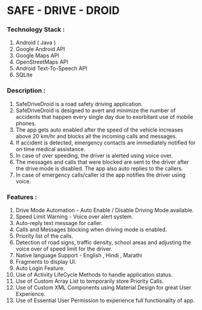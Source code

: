 # SAFE - DRIVE - DROID

### Technology Stack :
1. Android ( Java )
2. Google Android API
3. Google Maps API
4. OpenStreetMaps API
5. Android Text-To-Speech API
6. SQLite


### Description :
1. SafeDriveDroid is a road safety driving application.
2. SafeDriveDroid is designed to avert and minimize the number of accidents that happen every single day due to exorbitant use of mobile phones.
3. The app gets auto enabled after the speed of the vehicle increases above 20 km/hr and blocks all the incoming calls and messages.
4. If accident is detected, emergency contacts are immediately notified for on time medical assistance.
5. In case of over speeding, the driver is alerted using voice over.
6. The messages and calls that were blocked are sent to the driver after the drive mode is disabled. The app also auto replies to the callers.
7. In case of emergency calls/caller id the app notifies the driver using voice.


### Features :
1. Drive Mode Automation - Auto Enable / Disable Driving Mode available.
2. Speed Limit Warning - Voice over alert system.
3. Auto-reply text message for caller.
4. Calls and Messages blocking when driving mode is enabled.
5. Priority list of the calls.
7. Detection of road signs, traffic density, school areas and adjusting the voice over of speed limit for the driver.
8. Native language Support - English , Hindi , Marathi
9. Fragments to display UI.
10. Auto Login Feature.
11. Use of Activity LifeCycle Methods to handle application status.
12. Use of Custom Array List to temporarily store Priority Calls.
13. Use of Custom XML Components using Material Design for great User Experience.
14. Use of Essential User Permission to experience full functionality of app.



